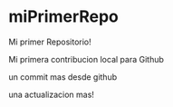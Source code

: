 # miPrimerRepo
Mi primer Repositorio!

Mi primera contribucion local para Github

un commit mas desde github

una actualizacion mas!
